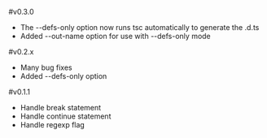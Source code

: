 #v0.3.0
* The --defs-only option now runs tsc automatically to generate the .d.ts
* Added --out-name option for use with --defs-only mode

#v0.2.x
* Many bug fixes
* Added --defs-only option

#v0.1.1
* Handle break statement
* Handle continue statement
* Handle regexp flag